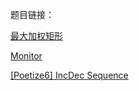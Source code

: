 题目链接：

[最大加权矩形](https://www.luogu.com.cn/problem/P1719)

 [Monitor](https://vjudge.net/problem/HDU-6514)

[[Poetize6] IncDec Sequence](https://www.luogu.com.cn/problem/P4552)
